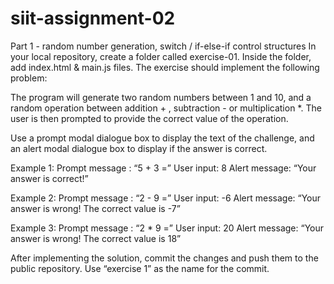 # siit-assignment-02

Part 1 - random number generation, switch / if-else-if control structures
In your local repository, create a folder called exercise-01. Inside the folder, add  index.html & main.js files. The exercise should implement the following problem:

The program will generate two random numbers between 1 and 10, and a random operation between addition + , subtraction - or multiplication *. The user is then prompted to provide the correct value of the operation.

Use a prompt modal dialogue box  to display the text of the challenge, and an alert modal dialogue box to display if the answer is correct.

Example 1: 
Prompt message : “5 + 3 =”
User input: 8
Alert message: “Your answer is correct!”

Example 2: 
Prompt message : “2 - 9 =”
User input: -6
Alert message: “Your answer is wrong! The correct value is -7”

Example 3: 
Prompt message : “2 * 9 =”
User input: 20
Alert message: “Your answer is wrong! The correct value is 18”

After implementing the solution, commit the changes and push them to the public repository. Use “exercise 1”  as the name for the commit.

